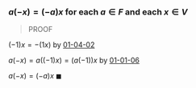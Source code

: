 ### $a(-x) = (-a)x$ for each $a \in F$ and each $x \in V$

> PROOF

$(-1)x = -(1x)$ by [01-04-02](01-04-02.md)

$a(-x) = a((-1)x) = (a(-1))x$ by [01-01-06](01-01-06.md)

$a(-x) = (-a)x$ $\blacksquare$

